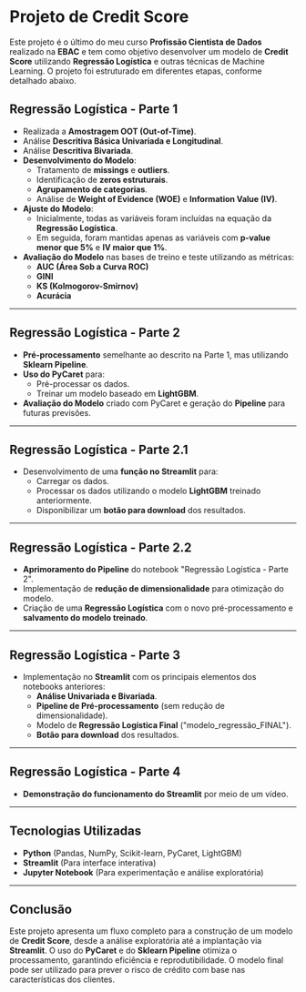 # Projeto de Credit Score

Este projeto é o último do meu curso **Profissão Cientista de Dados** realizado na **EBAC** e tem como objetivo desenvolver um modelo de **Credit Score** utilizando **Regressão Logística** e outras técnicas de Machine Learning. O projeto foi estruturado em diferentes etapas, conforme detalhado abaixo.

## **Regressão Logística - Parte 1**
- Realizada a **Amostragem OOT (Out-of-Time)**.
- Análise **Descritiva Básica Univariada e Longitudinal**.
- Análise **Descritiva Bivariada**.
- **Desenvolvimento do Modelo**:
  - Tratamento de **missings** e **outliers**.
  - Identificação de **zeros estruturais**.
  - **Agrupamento de categorias**.
  - Análise de **Weight of Evidence (WOE)** e **Information Value (IV)**.
- **Ajuste do Modelo**:
  - Inicialmente, todas as variáveis foram incluídas na equação da **Regressão Logística**.
  - Em seguida, foram mantidas apenas as variáveis com **p-value menor que 5%** e **IV maior que 1%**.
- **Avaliação do Modelo** nas bases de treino e teste utilizando as métricas:
  - **AUC (Área Sob a Curva ROC)**
  - **GINI**
  - **KS (Kolmogorov-Smirnov)**
  - **Acurácia**

---

## **Regressão Logística - Parte 2**
- **Pré-processamento** semelhante ao descrito na Parte 1, mas utilizando **Sklearn Pipeline**.
- **Uso do PyCaret** para:
  - Pré-processar os dados.
  - Treinar um modelo baseado em **LightGBM**.
- **Avaliação do Modelo** criado com PyCaret e geração do **Pipeline** para futuras previsões.

---

## **Regressão Logística - Parte 2.1**
- Desenvolvimento de uma **função no Streamlit** para:
  - Carregar os dados.
  - Processar os dados utilizando o modelo **LightGBM** treinado anteriormente.
  - Disponibilizar um **botão para download** dos resultados.

---

## **Regressão Logística - Parte 2.2**
- **Aprimoramento do Pipeline** do notebook "Regressão Logística - Parte 2".
- Implementação de **redução de dimensionalidade** para otimização do modelo.
- Criação de uma **Regressão Logística** com o novo pré-processamento e **salvamento do modelo treinado**.

---

## **Regressão Logística - Parte 3**
- Implementação no **Streamlit** com os principais elementos dos notebooks anteriores:
  - **Análise Univariada e Bivariada**.
  - **Pipeline de Pré-processamento** (sem redução de dimensionalidade).
  - Modelo de **Regressão Logística Final** ("modelo_regressão_FINAL").
  - **Botão para download** dos resultados.

---

## **Regressão Logística - Parte 4**
- **Demonstração do funcionamento do Streamlit** por meio de um vídeo.

---

## **Tecnologias Utilizadas**
- **Python** (Pandas, NumPy, Scikit-learn, PyCaret, LightGBM)
- **Streamlit** (Para interface interativa)
- **Jupyter Notebook** (Para experimentação e análise exploratória)

---

## **Conclusão**
Este projeto apresenta um fluxo completo para a construção de um modelo de **Credit Score**, desde a análise exploratória até a implantação via **Streamlit**. O uso do **PyCaret** e do **Sklearn Pipeline** otimiza o processamento, garantindo eficiência e reprodutibilidade. O modelo final pode ser utilizado para prever o risco de crédito com base nas características dos clientes.

